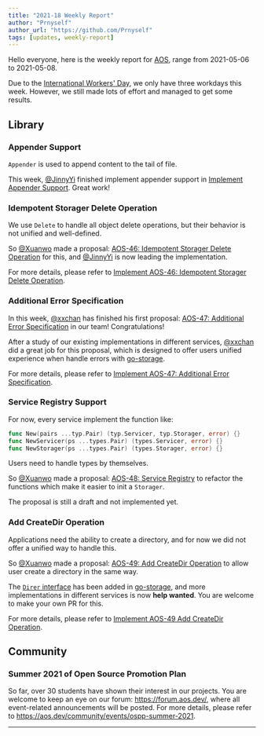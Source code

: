 ```yaml
---
title: "2021-18 Weekly Report"
author: "Prnyself"
author_url: "https://github.com/Prnyself"
tags: [updates, weekly-report]
---
```


Hello everyone, here is the weekly report for [AOS](https://aos.dev), range from 2021-05-06 to 2021-05-08.

Due to the [International Workers' Day](https://en.wikipedia.org/wiki/International_Workers%27_Day), we only have three
workdays this week. However, we still made lots of effort and managed to get some results.

## Library

### Appender Support

`Appender` is used to append content to the tail of file.

This week, [@JinnyYi] finished implement appender support
in [Implement Appender Support](https://github.com/aos-dev/go-storage/issues/529). Great work!

### Idempotent Storager Delete Operation

We use `Delete` to handle all object delete operations, but their behavior is not unified and well-defined.

So [@Xuanwo] made a
proposal: [AOS-46: Idempotent Storager Delete Operation](https://github.com/aos-dev/specs/blob/master/rfcs/46-idempotent-delete.md)
for this, and [@JinnyYi] is now leading the implementation.

For more details, please refer
to [Implement AOS-46: Idempotent Storager Delete Operation](https://github.com/aos-dev/go-storage/issues/554).

### Additional Error Specification

In this week, [@xxchan] has finished his first
proposal: [AOS-47: Additional Error Specification](https://github.com/aos-dev/specs/blob/master/rfcs/47-additional-error-specification.md)
in our team! Congratulations!

After a study of our existing implementations in different services, [@xxchan] did a great job for this proposal, which
is designed to offer users unified experience when handle errors with [go-storage].

For more details, please refer
to [Implement AOS-47: Additional Error Specification](https://github.com/aos-dev/go-storage/issues/558).

### Service Registry Support

For now, every service implement the function like:

```go
func New(pairs ...typ.Pair) (typ.Servicer, typ.Storager, error) {}
func NewServicer(ps ...types.Pair) (types.Servicer, error) {}
func NewStorager(ps ...types.Pair) (types.Storager, error) {}
```

Users need to handle types by themselves. 

So [@Xuanwo] made a
proposal: [AOS-48: Service Registry](https://github.com/aos-dev/specs/blob/master/rfcs/48-service-registry.md)
to refactor the functions which make it easier to init a `Storager`.

The proposal is still a draft and not implemented yet.

### Add CreateDir Operation

Applications need the ability to create a directory, and for now we did not offer a unified way to handle this.

So [@Xuanwo] made a
proposal: [AOS-49: Add CreateDir Operation](https://github.com/aos-dev/specs/blob/master/rfcs/49-add-create-dir-operation.md)
to allow user create a directory in the same way.

The [`Direr` interface](https://github.com/aos-dev/go-storage/blob/master/types/operation.generated.go#L166) has been
added in [go-storage], and more implementations in different services is now **help wanted**. You are welcome to make
your own PR for this.

For more details, please refer
to [Implement AOS-49 Add CreateDir Operation](https://github.com/aos-dev/go-storage/issues/560).

## Community

### Summer 2021 of Open Source Promotion Plan

So far, over 30 students have shown their interest in our projects. You are welcome to keep an eye on our
forum: <https://forum.aos.dev/>, where all event-related announcements will be posted. For more details, please refer
to <https://aos.dev/community/events/ospp-summer-2021>.

---

[go-storage]: https://github.com/aos-dev/go-storage

[go-integration-test]: https://github.com/aos-dev/go-integration-test

[@JinnyYi]: https://github.com/JinnyYi

[@Xuanwo]: https://github.com/Xuanwo

[@xxchan]: https://github.com/xxchan